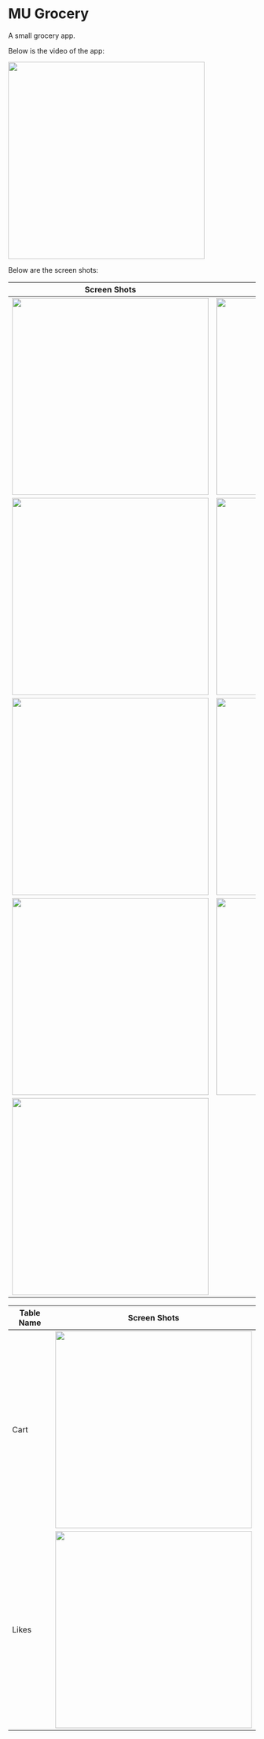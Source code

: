 # MU Grocery

A small grocery app.

Below is the video of the app:

<a href="https://neilsayok.github.io/imagelib/images/projects/mu_grocery/mu_grocery.mp4" target="_blank">
    <img src="https://neilsayok.github.io/imagelib/images/projects/mu_grocery/vid.png" style="height:400px;"/>
</a>



Below are the screen shots:

| Screen Shots                                                                                                  |                                                                                                               |
|---------------------------------------------------------------------------------------------------------------|---------------------------------------------------------------------------------------------------------------|
| <img src="https://neilsayok.github.io/imagelib/images/projects/mu_grocery/page1.jpeg" style="height:400px;"/> | <img src="https://neilsayok.github.io/imagelib/images/projects/mu_grocery/page2.jpeg" style="height:400px;"/> |
| <img src="https://neilsayok.github.io/imagelib/images/projects/mu_grocery/page3.jpeg" style="height:400px;"/> | <img src="https://neilsayok.github.io/imagelib/images/projects/mu_grocery/page4.jpeg" style="height:400px;"/> |
| <img src="https://neilsayok.github.io/imagelib/images/projects/mu_grocery/page5.jpeg" style="height:400px;"/> | <img src="https://neilsayok.github.io/imagelib/images/projects/mu_grocery/page6.jpeg" style="height:400px;"/> |
| <img src="https://neilsayok.github.io/imagelib/images/projects/mu_grocery/page7.jpeg" style="height:400px;"/> | <img src="https://neilsayok.github.io/imagelib/images/projects/mu_grocery/page8.jpeg" style="height:400px;"/> |
| <img src="https://neilsayok.github.io/imagelib/images/projects/mu_grocery/page9.jpeg" style="height:400px;"/> |                                                                                                               |

| Table Name | Screen Shots                                                                                              |
|------------|-----------------------------------------------------------------------------------------------------------|
| Cart       | <img src="https://neilsayok.github.io/imagelib/images/projects/mu_grocery/db1.png" style="width:400px;"/> |
| Likes      | <img src="https://neilsayok.github.io/imagelib/images/projects/mu_grocery/db2.png" style="width:400px;"/> |